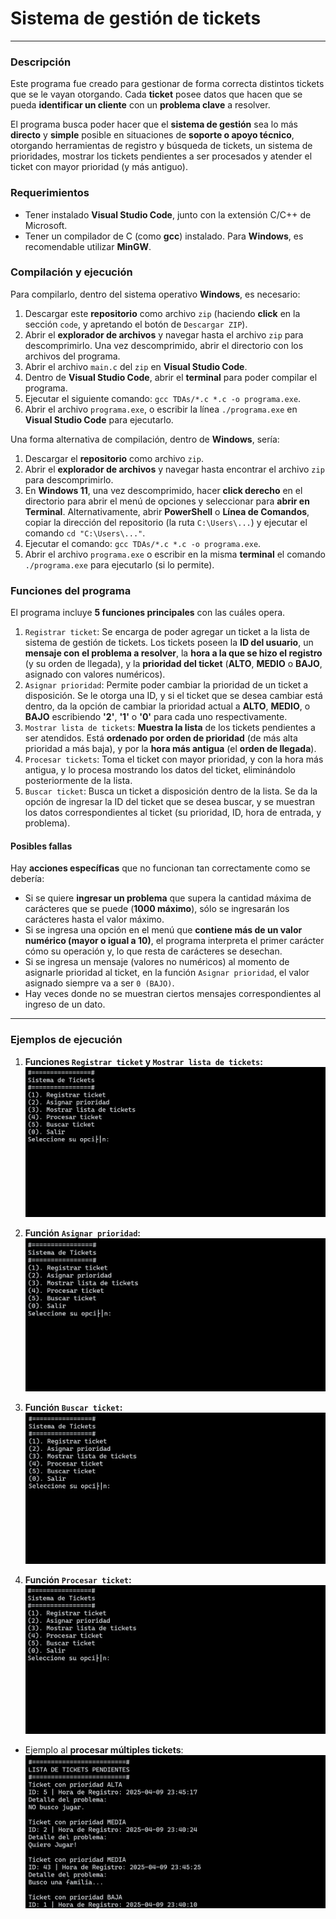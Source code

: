 # Sistema de **gestión de tickets**
---
### Descripción
Este programa fue creado para gestionar de forma correcta distintos tickets que se le vayan otorgando. Cada **ticket** posee datos que hacen que se pueda **identificar un cliente** con un **problema clave** a resolver. 

El programa busca poder hacer que el **sistema de gestión** sea lo más **directo** y **simple** posible en situaciones de **soporte o apoyo técnico**, otorgando herramientas de registro y búsqueda de tickets, un sistema de prioridades, mostrar los tickets pendientes a ser procesados y atender el ticket con mayor prioridad (y más antiguo).

### Requerimientos
- Tener instalado **Visual Studio Code**, junto con la extensión C/C++ de Microsoft.
- Tener un compilador de C (como **gcc**) instalado. Para **Windows**, es recomendable utilizar **MinGW**.

### Compilación y ejecución

Para compilarlo, dentro del sistema operativo **Windows**, es necesario:
1. Descargar este **repositorio** como archivo `zip` (haciendo **click** en la sección `code`, y apretando el botón de `Descargar ZIP`).
2. Abrir el **explorador de archivos** y navegar hasta el archivo `zip` para descomprimirlo. Una vez descomprimido, abrir el directorio con los archivos del programa.
3. Abrir el archivo `main.c` del `zip` en **Visual Studio Code**.
4. Dentro de **Visual Studio Code**, abrir el **terminal** para poder compilar el programa.
5. Ejecutar el siguiente comando: `gcc TDAs/*.c *.c -o programa.exe`.
6. Abrir el archivo `programa.exe`, o escribir la línea `./programa.exe` en **Visual Studio Code** para ejecutarlo.

Una forma alternativa de compilación, dentro de **Windows**, sería:
1. Descargar el **repositorio** como archivo `zip`.
2. Abrir el **explorador de archivos** y navegar hasta encontrar el archivo `zip` para descomprimirlo.
3. En **Windows 11**, una vez descomprimido, hacer **click derecho** en el directorio para abrir el menú de opciones y seleccionar para **abrir en Terminal**. Alternativamente, abrir **PowerShell** o **Línea de Comandos**, copiar la dirección del repositorio (la ruta `C:\Users\...`) y ejecutar el comando `cd "C:\Users\..."`.
4. Ejecutar el comando: `gcc TDAs/*.c *.c -o programa.exe`.
5. Abrir el archivo `programa.exe` o escribir en la misma **terminal** el comando `./programa.exe` para ejecutarlo (si lo permite).

### Funciones del programa
El programa incluye **5 funciones principales** con las cuáles opera. 
1. `Registrar ticket`: Se encarga de poder agregar un ticket a la lista de sistema de gestión de tickets. Los tickets poseen la **ID del usuario**, un **mensaje con el problema a resolver**, la **hora a la que se hizo el registro** (y su orden de llegada), y la **prioridad del ticket** (**ALTO**, **MEDIO** o **BAJO**, asignado con valores numéricos).
2. `Asignar prioridad`: Permite poder cambiar la prioridad de un ticket a disposición. Se le otorga una ID, y si el ticket que se desea cambiar está dentro, da la opción de cambiar la prioridad actual a **ALTO**, **MEDIO**, o **BAJO** escribiendo **'2'**, **'1'** o **'0'** para cada uno respectivamente.
3. `Mostrar lista de tickets`: **Muestra la lista** de los tickets pendientes a ser atendidos. Está **ordenado por orden de prioridad** (de más alta prioridad a más baja), y por la **hora más antigua** (el **orden de llegada**).
4. `Procesar tickets`: Toma el ticket con mayor prioridad, y con la hora más antigua, y lo procesa mostrando los datos del ticket, eliminándolo posteriormente de la lista.
5. `Buscar ticket`: Busca un ticket a disposición dentro de la lista. Se da la opción de ingresar la ID del ticket que se desea buscar, y se muestran los datos correspondientes al ticket (su prioridad, ID, hora de entrada, y problema).

#### Posibles fallas
Hay **acciones específicas** que no funcionan tan correctamente como se debería:
- Si se quiere **ingresar un problema** que supera la cantidad máxima de carácteres que se puede (**1000 máximo**), sólo se ingresarán los carácteres hasta el valor máximo.
- Si se ingresa una opción en el menú que **contiene más de un valor numérico (mayor o igual a 10)**, el programa interpreta el primer carácter cómo su operación y, lo que resta de carácteres se desechan.
- Si se ingresa un mensaje (valores no numéricos) al momento de asignarle prioridad al ticket, en la función `Asignar prioridad`, el valor asignado siempre va a ser `0 (BAJO)`. 
- Hay veces donde no se muestran ciertos mensajes correspondientes al ingreso de un dato.
---
### Ejemplos de ejecución

1. **Funciones ``Registrar ticket`` y ``Mostrar lista de tickets``:**
![Función Registrar y Mostrar](/Ejemplos/Registro_Mostrar.gif)

2. **Función ``Asignar prioridad``:**
![Función Asignar](/Ejemplos/AsignarPrioridad.gif)

3. **Función ``Buscar ticket``:**
![Función Buscar Ticket](/Ejemplos/BuscarTicket.gif)

4. **Función ``Procesar ticket``:**
![Función Procesar Ticket](/Ejemplos/ProcesarTicket.gif)
- Ejemplo al **procesar múltiples tickets**:
![Múltiples Procesar Ticket](/Ejemplos/Multiples_Procesar.gif)